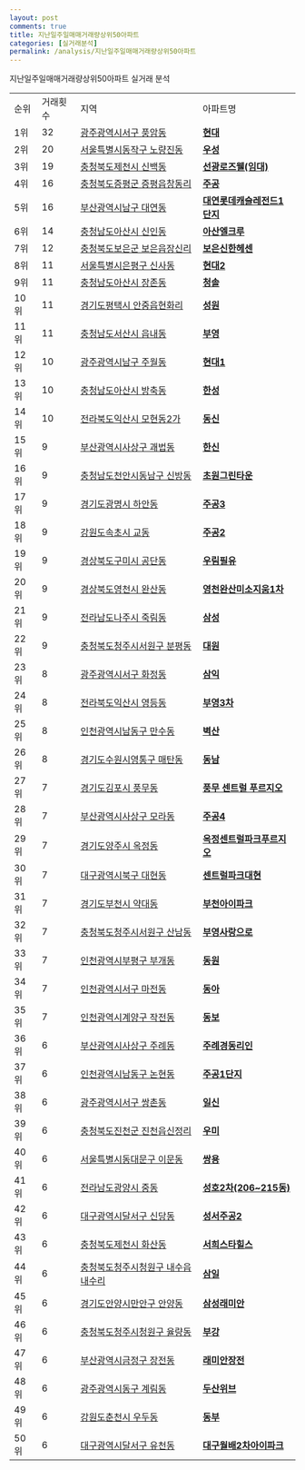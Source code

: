 ```yaml
---
layout: post
comments: true
title: 지난일주일매매거래량상위50아파트
categories: [실거래분석]
permalink: /analysis/지난일주일매매거래량상위50아파트
---
```


지난일주일매매거래량상위50아파트 실거래 분석

<table>
  <tr>
    <td>순위</td>
    <td>거래횟수</td>
    <td>지역</td>
    <td>아파트명</td>
  </tr>

  <tr>
    <td>1위</td>
    <td>32</td>
    <td><a href="/apt/광주광역시서구풍암동">광주광역시서구 풍암동</a></td>
    <td colspan="4" style="font-weight: bold;"><a href="/apt/광주광역시서구풍암동현대">현대</a></td>
  </tr>

  <tr>
    <td>2위</td>
    <td>20</td>
    <td><a href="/apt/서울특별시동작구노량진동">서울특별시동작구 노량진동</a></td>
    <td colspan="4" style="font-weight: bold;"><a href="/apt/서울특별시동작구노량진동우성">우성</a></td>
  </tr>

  <tr>
    <td>3위</td>
    <td>19</td>
    <td><a href="/apt/충청북도제천시신백동">충청북도제천시 신백동</a></td>
    <td colspan="4" style="font-weight: bold;"><a href="/apt/충청북도제천시신백동선광로즈웰(임대)">선광로즈웰(임대)</a></td>
  </tr>

  <tr>
    <td>4위</td>
    <td>16</td>
    <td><a href="/apt/충청북도증평군증평읍창동리">충청북도증평군 증평읍창동리</a></td>
    <td colspan="4" style="font-weight: bold;"><a href="/apt/충청북도증평군증평읍창동리주공">주공</a></td>
  </tr>

  <tr>
    <td>5위</td>
    <td>16</td>
    <td><a href="/apt/부산광역시남구대연동">부산광역시남구 대연동</a></td>
    <td colspan="4" style="font-weight: bold;"><a href="/apt/부산광역시남구대연동대연롯데캐슬레전드1단지">대연롯데캐슬레전드1단지</a></td>
  </tr>

  <tr>
    <td>6위</td>
    <td>14</td>
    <td><a href="/apt/충청남도아산시신인동">충청남도아산시 신인동</a></td>
    <td colspan="4" style="font-weight: bold;"><a href="/apt/충청남도아산시신인동아산엘크루">아산엘크루</a></td>
  </tr>

  <tr>
    <td>7위</td>
    <td>12</td>
    <td><a href="/apt/충청북도보은군보은읍장신리">충청북도보은군 보은읍장신리</a></td>
    <td colspan="4" style="font-weight: bold;"><a href="/apt/충청북도보은군보은읍장신리보은신한헤센">보은신한헤센</a></td>
  </tr>

  <tr>
    <td>8위</td>
    <td>11</td>
    <td><a href="/apt/서울특별시은평구신사동">서울특별시은평구 신사동</a></td>
    <td colspan="4" style="font-weight: bold;"><a href="/apt/서울특별시은평구신사동현대2">현대2</a></td>
  </tr>

  <tr>
    <td>9위</td>
    <td>11</td>
    <td><a href="/apt/충청남도아산시장존동">충청남도아산시 장존동</a></td>
    <td colspan="4" style="font-weight: bold;"><a href="/apt/충청남도아산시장존동청솔">청솔</a></td>
  </tr>

  <tr>
    <td>10위</td>
    <td>11</td>
    <td><a href="/apt/경기도평택시안중읍현화리">경기도평택시 안중읍현화리</a></td>
    <td colspan="4" style="font-weight: bold;"><a href="/apt/경기도평택시안중읍현화리성원">성원</a></td>
  </tr>

  <tr>
    <td>11위</td>
    <td>11</td>
    <td><a href="/apt/충청남도서산시읍내동">충청남도서산시 읍내동</a></td>
    <td colspan="4" style="font-weight: bold;"><a href="/apt/충청남도서산시읍내동부영">부영</a></td>
  </tr>

  <tr>
    <td>12위</td>
    <td>10</td>
    <td><a href="/apt/광주광역시남구주월동">광주광역시남구 주월동</a></td>
    <td colspan="4" style="font-weight: bold;"><a href="/apt/광주광역시남구주월동현대1">현대1</a></td>
  </tr>

  <tr>
    <td>13위</td>
    <td>10</td>
    <td><a href="/apt/충청남도아산시방축동">충청남도아산시 방축동</a></td>
    <td colspan="4" style="font-weight: bold;"><a href="/apt/충청남도아산시방축동한성">한성</a></td>
  </tr>

  <tr>
    <td>14위</td>
    <td>10</td>
    <td><a href="/apt/전라북도익산시모현동2가">전라북도익산시 모현동2가</a></td>
    <td colspan="4" style="font-weight: bold;"><a href="/apt/전라북도익산시모현동2가동신">동신</a></td>
  </tr>

  <tr>
    <td>15위</td>
    <td>9</td>
    <td><a href="/apt/부산광역시사상구괘법동">부산광역시사상구 괘법동</a></td>
    <td colspan="4" style="font-weight: bold;"><a href="/apt/부산광역시사상구괘법동한신">한신</a></td>
  </tr>

  <tr>
    <td>16위</td>
    <td>9</td>
    <td><a href="/apt/충청남도천안시동남구신방동">충청남도천안시동남구 신방동</a></td>
    <td colspan="4" style="font-weight: bold;"><a href="/apt/충청남도천안시동남구신방동초원그린타운">초원그린타운</a></td>
  </tr>

  <tr>
    <td>17위</td>
    <td>9</td>
    <td><a href="/apt/경기도광명시하안동">경기도광명시 하안동</a></td>
    <td colspan="4" style="font-weight: bold;"><a href="/apt/경기도광명시하안동주공3">주공3</a></td>
  </tr>

  <tr>
    <td>18위</td>
    <td>9</td>
    <td><a href="/apt/강원도속초시교동">강원도속초시 교동</a></td>
    <td colspan="4" style="font-weight: bold;"><a href="/apt/강원도속초시교동주공2">주공2</a></td>
  </tr>

  <tr>
    <td>19위</td>
    <td>9</td>
    <td><a href="/apt/경상북도구미시공단동">경상북도구미시 공단동</a></td>
    <td colspan="4" style="font-weight: bold;"><a href="/apt/경상북도구미시공단동우림필유">우림필유</a></td>
  </tr>

  <tr>
    <td>20위</td>
    <td>9</td>
    <td><a href="/apt/경상북도영천시완산동">경상북도영천시 완산동</a></td>
    <td colspan="4" style="font-weight: bold;"><a href="/apt/경상북도영천시완산동영천완산미소지움1차">영천완산미소지움1차</a></td>
  </tr>

  <tr>
    <td>21위</td>
    <td>9</td>
    <td><a href="/apt/전라남도나주시죽림동">전라남도나주시 죽림동</a></td>
    <td colspan="4" style="font-weight: bold;"><a href="/apt/전라남도나주시죽림동삼성">삼성</a></td>
  </tr>

  <tr>
    <td>22위</td>
    <td>9</td>
    <td><a href="/apt/충청북도청주시서원구분평동">충청북도청주시서원구 분평동</a></td>
    <td colspan="4" style="font-weight: bold;"><a href="/apt/충청북도청주시서원구분평동대원">대원</a></td>
  </tr>

  <tr>
    <td>23위</td>
    <td>8</td>
    <td><a href="/apt/광주광역시서구화정동">광주광역시서구 화정동</a></td>
    <td colspan="4" style="font-weight: bold;"><a href="/apt/광주광역시서구화정동삼익">삼익</a></td>
  </tr>

  <tr>
    <td>24위</td>
    <td>8</td>
    <td><a href="/apt/전라북도익산시영등동">전라북도익산시 영등동</a></td>
    <td colspan="4" style="font-weight: bold;"><a href="/apt/전라북도익산시영등동부영3차">부영3차</a></td>
  </tr>

  <tr>
    <td>25위</td>
    <td>8</td>
    <td><a href="/apt/인천광역시남동구만수동">인천광역시남동구 만수동</a></td>
    <td colspan="4" style="font-weight: bold;"><a href="/apt/인천광역시남동구만수동벽산">벽산</a></td>
  </tr>

  <tr>
    <td>26위</td>
    <td>8</td>
    <td><a href="/apt/경기도수원시영통구매탄동">경기도수원시영통구 매탄동</a></td>
    <td colspan="4" style="font-weight: bold;"><a href="/apt/경기도수원시영통구매탄동동남">동남</a></td>
  </tr>

  <tr>
    <td>27위</td>
    <td>7</td>
    <td><a href="/apt/경기도김포시풍무동">경기도김포시 풍무동</a></td>
    <td colspan="4" style="font-weight: bold;"><a href="/apt/경기도김포시풍무동풍무센트럴푸르지오">풍무 센트럴 푸르지오</a></td>
  </tr>

  <tr>
    <td>28위</td>
    <td>7</td>
    <td><a href="/apt/부산광역시사상구모라동">부산광역시사상구 모라동</a></td>
    <td colspan="4" style="font-weight: bold;"><a href="/apt/부산광역시사상구모라동주공4">주공4</a></td>
  </tr>

  <tr>
    <td>29위</td>
    <td>7</td>
    <td><a href="/apt/경기도양주시옥정동">경기도양주시 옥정동</a></td>
    <td colspan="4" style="font-weight: bold;"><a href="/apt/경기도양주시옥정동옥정센트럴파크푸르지오">옥정센트럴파크푸르지오</a></td>
  </tr>

  <tr>
    <td>30위</td>
    <td>7</td>
    <td><a href="/apt/대구광역시북구대현동">대구광역시북구 대현동</a></td>
    <td colspan="4" style="font-weight: bold;"><a href="/apt/대구광역시북구대현동센트럴파크대현">센트럴파크대현</a></td>
  </tr>

  <tr>
    <td>31위</td>
    <td>7</td>
    <td><a href="/apt/경기도부천시약대동">경기도부천시 약대동</a></td>
    <td colspan="4" style="font-weight: bold;"><a href="/apt/경기도부천시약대동부천아이파크">부천아이파크</a></td>
  </tr>

  <tr>
    <td>32위</td>
    <td>7</td>
    <td><a href="/apt/충청북도청주시서원구산남동">충청북도청주시서원구 산남동</a></td>
    <td colspan="4" style="font-weight: bold;"><a href="/apt/충청북도청주시서원구산남동부영사랑으로">부영사랑으로</a></td>
  </tr>

  <tr>
    <td>33위</td>
    <td>7</td>
    <td><a href="/apt/인천광역시부평구부개동">인천광역시부평구 부개동</a></td>
    <td colspan="4" style="font-weight: bold;"><a href="/apt/인천광역시부평구부개동동원">동원</a></td>
  </tr>

  <tr>
    <td>34위</td>
    <td>7</td>
    <td><a href="/apt/인천광역시서구마전동">인천광역시서구 마전동</a></td>
    <td colspan="4" style="font-weight: bold;"><a href="/apt/인천광역시서구마전동동아">동아</a></td>
  </tr>

  <tr>
    <td>35위</td>
    <td>7</td>
    <td><a href="/apt/인천광역시계양구작전동">인천광역시계양구 작전동</a></td>
    <td colspan="4" style="font-weight: bold;"><a href="/apt/인천광역시계양구작전동동보">동보</a></td>
  </tr>

  <tr>
    <td>36위</td>
    <td>6</td>
    <td><a href="/apt/부산광역시사상구주례동">부산광역시사상구 주례동</a></td>
    <td colspan="4" style="font-weight: bold;"><a href="/apt/부산광역시사상구주례동주례경동리인">주례경동리인</a></td>
  </tr>

  <tr>
    <td>37위</td>
    <td>6</td>
    <td><a href="/apt/인천광역시남동구논현동">인천광역시남동구 논현동</a></td>
    <td colspan="4" style="font-weight: bold;"><a href="/apt/인천광역시남동구논현동주공1단지">주공1단지</a></td>
  </tr>

  <tr>
    <td>38위</td>
    <td>6</td>
    <td><a href="/apt/광주광역시서구쌍촌동">광주광역시서구 쌍촌동</a></td>
    <td colspan="4" style="font-weight: bold;"><a href="/apt/광주광역시서구쌍촌동일신">일신</a></td>
  </tr>

  <tr>
    <td>39위</td>
    <td>6</td>
    <td><a href="/apt/충청북도진천군진천읍신정리">충청북도진천군 진천읍신정리</a></td>
    <td colspan="4" style="font-weight: bold;"><a href="/apt/충청북도진천군진천읍신정리우미">우미</a></td>
  </tr>

  <tr>
    <td>40위</td>
    <td>6</td>
    <td><a href="/apt/서울특별시동대문구이문동">서울특별시동대문구 이문동</a></td>
    <td colspan="4" style="font-weight: bold;"><a href="/apt/서울특별시동대문구이문동쌍용">쌍용</a></td>
  </tr>

  <tr>
    <td>41위</td>
    <td>6</td>
    <td><a href="/apt/전라남도광양시중동">전라남도광양시 중동</a></td>
    <td colspan="4" style="font-weight: bold;"><a href="/apt/전라남도광양시중동성호2차(206~215동)">성호2차(206~215동)</a></td>
  </tr>

  <tr>
    <td>42위</td>
    <td>6</td>
    <td><a href="/apt/대구광역시달서구신당동">대구광역시달서구 신당동</a></td>
    <td colspan="4" style="font-weight: bold;"><a href="/apt/대구광역시달서구신당동성서주공2">성서주공2</a></td>
  </tr>

  <tr>
    <td>43위</td>
    <td>6</td>
    <td><a href="/apt/충청북도제천시화산동">충청북도제천시 화산동</a></td>
    <td colspan="4" style="font-weight: bold;"><a href="/apt/충청북도제천시화산동서희스타힐스">서희스타힐스</a></td>
  </tr>

  <tr>
    <td>44위</td>
    <td>6</td>
    <td><a href="/apt/충청북도청주시청원구내수읍내수리">충청북도청주시청원구 내수읍내수리</a></td>
    <td colspan="4" style="font-weight: bold;"><a href="/apt/충청북도청주시청원구내수읍내수리삼일">삼일</a></td>
  </tr>

  <tr>
    <td>45위</td>
    <td>6</td>
    <td><a href="/apt/경기도안양시만안구안양동">경기도안양시만안구 안양동</a></td>
    <td colspan="4" style="font-weight: bold;"><a href="/apt/경기도안양시만안구안양동삼성래미안">삼성래미안</a></td>
  </tr>

  <tr>
    <td>46위</td>
    <td>6</td>
    <td><a href="/apt/충청북도청주시청원구율량동">충청북도청주시청원구 율량동</a></td>
    <td colspan="4" style="font-weight: bold;"><a href="/apt/충청북도청주시청원구율량동부강">부강</a></td>
  </tr>

  <tr>
    <td>47위</td>
    <td>6</td>
    <td><a href="/apt/부산광역시금정구장전동">부산광역시금정구 장전동</a></td>
    <td colspan="4" style="font-weight: bold;"><a href="/apt/부산광역시금정구장전동래미안장전">래미안장전</a></td>
  </tr>

  <tr>
    <td>48위</td>
    <td>6</td>
    <td><a href="/apt/광주광역시동구계림동">광주광역시동구 계림동</a></td>
    <td colspan="4" style="font-weight: bold;"><a href="/apt/광주광역시동구계림동두산위브">두산위브</a></td>
  </tr>

  <tr>
    <td>49위</td>
    <td>6</td>
    <td><a href="/apt/강원도춘천시우두동">강원도춘천시 우두동</a></td>
    <td colspan="4" style="font-weight: bold;"><a href="/apt/강원도춘천시우두동동부">동부</a></td>
  </tr>

  <tr>
    <td>50위</td>
    <td>6</td>
    <td><a href="/apt/대구광역시달서구유천동">대구광역시달서구 유천동</a></td>
    <td colspan="4" style="font-weight: bold;"><a href="/apt/대구광역시달서구유천동대구월배2차아이파크">대구월배2차아이파크</a></td>
  </tr>

</table>
